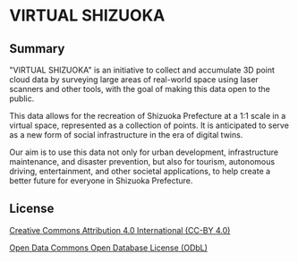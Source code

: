 # VIRTUAL SHIZUOKA

## Summary

"VIRTUAL SHIZUOKA" is an initiative to collect and accumulate 3D point cloud data by surveying large areas of real-world space using laser scanners and other tools, with the goal of making this data open to the public.

This data allows for the recreation of Shizuoka Prefecture at a 1:1 scale in a virtual space, represented as a collection of points. It is anticipated to serve as a new form of social infrastructure in the era of digital twins.

Our aim is to use this data not only for urban development, infrastructure maintenance, and disaster prevention, but also for tourism, autonomous driving, entertainment, and other societal applications, to help create a better future for everyone in Shizuoka Prefecture.

## License

[Creative Commons Attribution 4.0 International  (CC-BY 4.0)](https://creativecommons.org/licenses/by/4.0/)

[Open Data Commons Open Database License (ODbL)](https://opendatacommons.org/licenses/odbl/)


